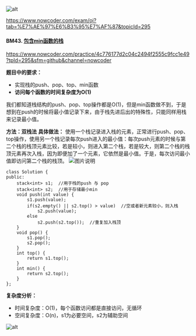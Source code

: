 ![alt](https://uploadfiles.nowcoder.com/bm/top101-head.jpg)

https://www.nowcoder.com/exam/oj?tab=%E7%AE%97%E6%B3%95%E7%AF%87&topicId=295


#### BM43. [包含min函数的栈](https://www.nowcoder.com/practice/4c776177d2c04c2494f2555c9fcc1e49?tpId=295&sfm=github&channel=nowcoder)

https://www.nowcoder.com/practice/4c776177d2c04c2494f2555c9fcc1e49?tpId=295&sfm=github&channel=nowcoder

**题目中的要求：**

- 实现栈的push、pop、top、min函数
- **访问每个函数的时间复杂度为O(1)**

我们都知道栈结构的push、pop、top操作都是O(1)，但是min函数做不到，于是想到在push的时候将最小值记录下来，由于栈先进后出的特殊性，只能同样用栈来记录最小值。

**方法：双栈法**
**具体做法：**
使用一个栈记录进入栈的元素，正常进行push、pop、top操作，使用另一个栈记录每次push进入的最小值：每次push元素的时候与第二个栈的栈顶元素比较，若是较小，则进入第二个栈，若是较大，则第二个栈的栈顶元素再次入栈，因为即便加了一个元素，它依然是最小值。于是，每次访问最小值即访问第二个栈的栈顶。
![图片说明](https://uploadfiles.nowcoder.com/images/20210717/397721558_1626504307685/BF24FE790ACB10342DE5628AEC3283ED "图片标题") 

```
class Solution {
public:
    stack<int> s1;  //用于栈的push 与 pop
    stack<int> s2;  //用于存储最小min
    void push(int value) {
        s1.push(value);  
        if(s2.empty() || s2.top() > value)  //空或者新元素较小，则入栈
            s2.push(value);
        else
            s2.push(s2.top());  //重复加入栈顶
    }
    void pop() {
        s1.pop();
        s2.pop();
    }
    int top() {
        return s1.top();
    }
    int min() {
        return s2.top();
    }
};
```

**复杂度分析：**
- 时间复杂度：O(1)，每个函数访问都是直接访问，无循环
- 空间复杂度：O(n)，s1为必要空间，s2为辅助空间

![alt](https://uploadfiles.nowcoder.com/bm/top101-tail.jpg)
